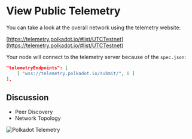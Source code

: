 # View Public Telemetry

You can take a look at the overall network using the telemetry website:

[https://telemetry.polkadot.io/#list/UTCTestnet](https://telemetry.polkadot.io/#list/UTCTestnet)

Your node will connect to the telemetry server because of the `spec.json`:

```json
"telemetryEndpoints": [
    [ "wss://telemetry.polkadot.io/submit/", 0 ]
],
```

## Discussion

* Peer Discovery
* Network Topology

<!-- slide:break -->

![Polkadot Telemetry](./assets/telemetry.png)
